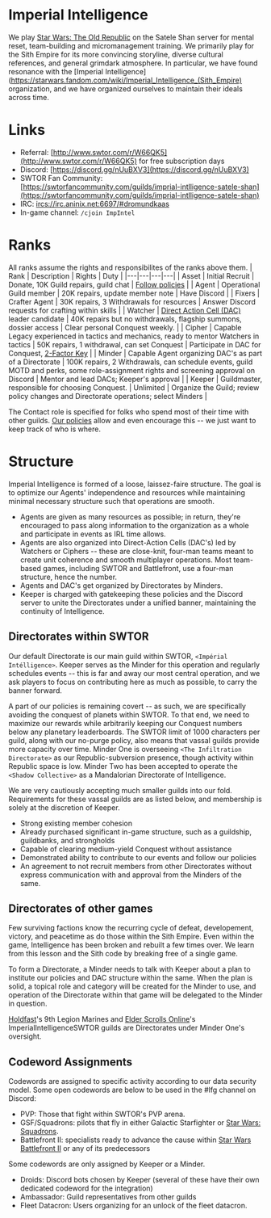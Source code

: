 # Imperial Intelligence

We play [Star Wars: The Old Republic](http://swtor.com/) on the Satele Shan server for mental reset, team-building and micromanagement training. We primarily play for the Sith Empire for its more convincing storyline, diverse cultural references, and general grimdark atmosphere. In particular, we have found resonance with the [Imperial Intelligence](https://starwars.fandom.com/wiki/Imperial_Intelligence_(Sith_Empire) organization, and we have organized ourselves to maintain their ideals across time.

# Links
* Referral: [http://www.swtor.com/r/W66QK5](http://www.swtor.com/r/W66QK5) for free subscription days
* Discord: [https://discord.gg/nUuBXV3](https://discord.gg/nUuBXV3)
* SWTOR Fan Community: [https://swtorfancommunity.com/guilds/imprial-intlligence-satele-shan](https://swtorfancommunity.com/guilds/imprial-intlligence-satele-shan)
* IRC: [ircs://irc.aninix.net:6697/#dromundkaas](ircs://irc.aninix.net:6697/#dromundkaas)
* In-game channel: `/cjoin ImpIntel`

# Ranks
All ranks assume the rights and responsibilites of the ranks above them.
| Rank | Description | Rights | Duty |
|---|---|---|---|
| Asset | Initial Recruit | Donate, 10K Guild repairs, guild chat | [Follow policies](./Policies.md) |
| Agent | Operational Guild member | 20K repairs, update member note | Have Discord |
| Fixers | Crafter Agent | 30K repairs, 3 Withdrawals for resources | Answer Discord requests for crafting within skills |
| Watcher | [Direct Action Cell (DAC)](./Guides.md) leader candidate | 40K repairs but no withdrawals, flagship summons, dossier access | Clear personal Conquest weekly. |
| Cipher | Capable Legacy experienced in tactics and mechanics, ready to mentor Watchers in tactics | 50K repairs, 1 withdrawal, can set Conquest | Participate in DAC for Conquest, [2-Factor Key](https://www.swtor.com/info/security-key) |
| Minder | Capable Agent organizing DAC's as part of a Directorate | 100K repairs, 2 Withdrawals, can schedule events, guild MOTD and perks, some role-assignment rights and screening approval on Discord | Mentor and lead DACs; Keeper's approval |
| Keeper | Guildmaster, responsible for choosing Conquest. | Unlimited | Organize the Guild; review policy changes and Directorate operations; select Minders |

The Contact role is specified for folks who spend most of their time with other guilds. [Our policies](./Policies.md) allow and even encourage this -- we just want to keep track of who is where.

# Structure

Imperial Intelligence is formed of a loose, laissez-faire structure. The goal is to optimize our Agents' independence and resources while maintaining minimal necessary structure such that operations are smooth.
* Agents are given as many resources as possible; in return, they're encouraged to pass along information to the organization as a whole and participate in events as IRL time allows.
* Agents are also organized into Direct-Action Cells (DAC's) led by Watchers or Ciphers -- these are close-knit, four-man teams meant to create unit coherence and smooth multiplayer operations. Most team-based games, including SWTOR and Battlefront, use a four-man structure, hence the number.
* Agents and DAC's get organized by Directorates by Minders.
* Keeper is charged with gatekeeping these policies and the Discord server to unite the Directorates under a unified banner, maintaining the continuity of Intelligence.

## Directorates within SWTOR

Our default Directorate is our main guild within SWTOR, `<Impérial Intélligence>`. Keeper serves as the Minder for this operation and regularly schedules events -- this is far and away our most central operation, and we ask players to focus on contributing here as much as possible, to carry the banner forward. 

A part of our policies is remaining covert -- as such, we are specifically avoiding the conquest of planets within SWTOR. To that end, we need to maximize our rewards while arbitrarily keeping our Conquest numbers below any planetary leaderboards. The SWTOR limit of 1000 characters per guild, along with our no-purge policy, also means that vassal guilds provide more capacity over time. Minder One is overseeing `<The Infiltration Directorate>` as our Republic-subversion presence, though activity within Republic space is low. Minder Two has been accepted to operate the `<Shadow Collective>` as a Mandalorian Directorate of Intelligence.

We are very cautiously accepting much smaller guilds into our fold. Requirements for these vassal guilds are as listed below, and membership is solely at the discretion of Keeper.
* Strong existing member cohesion
* Already purchased significant in-game structure, such as a guildship, guildbanks, and strongholds
* Capable of clearing medium-yield Conquest without assistance
* Demonstrated ability to contribute to our events and follow our policies
* An agreement to not recruit members from other Directorates without express communication with and approval from the Minders of the same.


## Directorates of other games

Few surviving factions know the recurring cycle of defeat, developement, victory, and peacetime as do those within the Sith Empire. Even within the game, Intelligence has been broken and rebuilt a few times over. We learn from this lesson and the Sith code by breaking free of a single game.

To form a Directorate, a Minder needs to talk with Keeper about a plan to institute our policies and DAC structure within the same. When the plan is solid, a topical role and category will be created for the Minder to use, and operation of the Directorate within that game will be delegated to the Minder in question.

[Holdfast](https://store.steampowered.com/app/589290/Holdfast_Nations_At_War/)'s 9th Legion Marines and [Elder Scrolls Online](https://store.steampowered.com/agecheck/app/306130/)'s ImperialIntelligenceSWTOR guilds are Directorates under Minder One's oversight.

## Codeword Assignments
Codewords are assigned to specific activity according to our data security model. Some open codewords are below to be used in the #lfg channel on Discord: 
* PVP: Those that fight within SWTOR's PVP arena.
* GSF/Squadrons: pilots that fly in either Galactic Starfighter or [Star Wars: Squadrons](https://store.steampowered.com/app/1222730/STAR_WARS_Squadrons/).
* Battlefront II: specialists ready to advance the cause within [Star Wars Battlefront II](https://store.steampowered.com/app/1237950/STAR_WARS_Battlefront_II/) or any of its predecessors

Some codewords are only assigned by Keeper or a Minder.
* Droids: Discord bots chosen by Keeper (several of these have their own dedicated codeword for the integration)
* Ambassador: Guild representatives from other guilds
* Fleet Datacron: Users organizing for an unlock of the fleet datacron.
